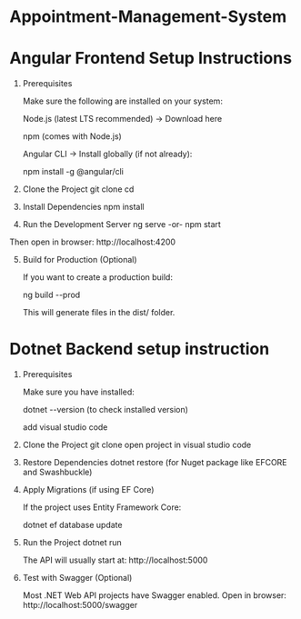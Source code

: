 # Appointment-Management-System

# Angular Frontend Setup Instructions
1. Prerequisites

    Make sure the following are installed on your system:

    Node.js (latest LTS recommended) → Download here

    npm (comes with Node.js)

    Angular CLI → Install globally (if not already):

    npm install -g @angular/cli

2. Clone the Project
    git clone <your-repo-url>
    cd <your-project-folder>

3. Install Dependencies
    npm install

4. Run the Development Server
    ng serve -or- npm start

Then open in browser:
     http://localhost:4200

5. Build for Production (Optional)

    If you want to create a production build:

    ng build --prod

    This will generate files in the dist/ folder.


# Dotnet Backend setup instruction

1. Prerequisites

    Make sure you have installed:

    dotnet --version (to check installed version)

    add visual studio code

2. Clone the Project
    git clone <your-repo-url>
    open project in visual studio code

3. Restore Dependencies
    dotnet restore (for Nuget package like EFCORE and Swashbuckle)

4. Apply Migrations (if using EF Core)

    If the project uses Entity Framework Core:

    dotnet ef database update

5. Run the Project
    dotnet run

    The API will usually start at:
     http://localhost:5000

6. Test with Swagger (Optional)

    Most .NET Web API projects have Swagger enabled.
    Open in browser:
    http://localhost:5000/swagger